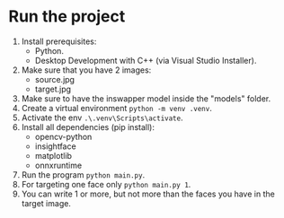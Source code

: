# Run the project

1. Install prerequisites:
	- Python.
	- Desktop Development with C++ (via Visual Studio Installer).
2. Make sure that you have 2 images:
	- source.jpg
	- target.jpg
3. Make sure to have the inswapper model inside the "models" folder.
4. Create a virtual environment `python -m venv .venv`.
5. Activate the env `.\.venv\Scripts\activate`.
6. Install all dependencies (pip install):
	- opencv-python
	- insightface
	- matplotlib
	- onnxruntime
7. Run the program `python main.py`.
8. For targeting one face only `python main.py 1`.
9. You can write 1 or more, but not more than the faces you have in the target image.
